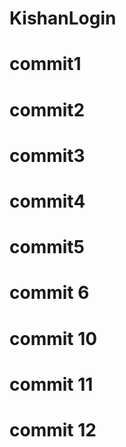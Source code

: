 # KishanLogin
# commit1
# commit2
# commit3
# commit4
# commit5

# commit 6
# commit 10
# commit 11
# commit 12
